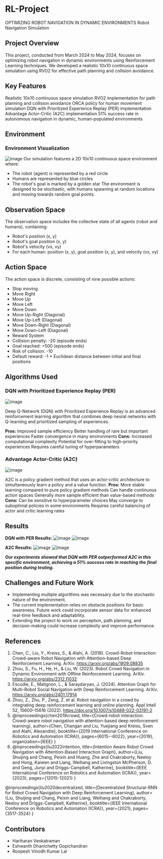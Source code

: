 # RL-Project
OPTIMIZING ROBOT NAVIGATION IN DYNAMIC ENVIRONMENTS
Robot Navigation Simulation
## Project Overview
This project, conducted from March 2024 to May 2024, focuses on optimizing robot navigation in dynamic environments using Reinforcement Learning techniques. We developed a realistic 10x10 continuous space simulation using RVO2 for effective path planning and collision avoidance.
## Key Features
Realistic 10x10 continuous space simulation
RVO2 implementation for path planning and collision avoidance
ORCA policy for human movement simulation
DQN with Prioritized Experience Replay (PER) implementation
Advantage Actor-Critic (A2C) implementation
51% success rate in autonomous navigation in dynamic, human-populated environments
## Environment
### Environment Visualization
![image](https://github.com/user-attachments/assets/07d3c6ff-80dd-44a3-95ed-feb9440fd2a9)
Our simulation features a 2D 10x10 continuous space environment where:
* The robot (agent) is represented by a red circle
* Humans are represented by blue circles
* The robot's goal is marked by a golden star
The environment is designed to be stochastic, with humans spawning at random locations and moving towards random goal points.
## Observation Space
The observation space includes the collective state of all agents (robot and humans), containing:
- Robot's position (x, y)
- Robot's goal position (x, y)
- Robot's velocity (vx, vy)
- For each human: position (x, y), goal position (x, y), and velocity (vx, vy)
## Action Space
The action space is discrete, consisting of nine possible actions:
- Stop moving
- Move Right
- Move Up
- Move Left
- Move Down
- Move Up-Right (Diagonal)
- Move Up-Left (Diagonal)
- Move Down-Right (Diagonal)
- Move Down-Left (Diagonal)
- Reward System
- Collision penalty: -20 (episode ends)
- Goal reached: +500 (episode ends)
- Risk of collision: -10
- Default reward: -1 * Euclidean distance between initial and final positions
## Algorithms Used
### DQN with Prioritized Experience Replay (PER)
![image](https://github.com/user-attachments/assets/ec1e2c87-486e-4c34-9a91-10bf743560ba)

Deep Q-Network (DQN) with Prioritized Experience Replay is an advanced reinforcement learning algorithm that combines deep neural networks with Q-learning and prioritized sampling of experiences.

**Pros:**
Improved sample efficiency
Better handling of rare but important experiences
Faster convergence in many environments
**Cons:**
Increased computational complexity
Potential for over-fitting to high-priority experiences
Requires careful tuning of hyperparameters

### Advantage Actor-Critic (A2C)
![image](https://github.com/user-attachments/assets/5c00110c-1936-4003-8256-30c5ac524c88)

A2C is a policy gradient method that uses an actor-critic architecture to simultaneously learn a policy and a value function.
**Pros:**
More stable learning compared to pure policy gradient methods
Can handle continuous action spaces
Generally more sample efficient than value-based methods
**Cons:**
Can be sensitive to hyperparameter choices
May converge to suboptimal policies in some environments
Requires careful balancing of actor and critic learning rates

## Results
**DQN with PER Results:**
![image](https://github.com/user-attachments/assets/7def95a7-b5f2-414b-95b2-f5bd037bd21e)
![image](https://github.com/user-attachments/assets/f9cea5a9-8a2e-4ea5-8e4f-e1fd77e11752)

**A2C Results:**
![image](https://github.com/user-attachments/assets/39ef184b-2854-400a-9097-90e71c3d0b18)
![image](https://github.com/user-attachments/assets/1885b39f-288a-481c-ab1e-c24e7f6bb79f)


***Our experiments showed that DQN with PER outperformed A2C in this specific environment, achieving a 51% success rate in reaching the final position during testing.***

## Challenges and Future Work
- Implementing multiple algorithms was necessary due to the stochastic nature of the environment.
- The current implementation relies on obstacle positions for basic awareness. Future work could incorporate sensor data for enhanced real-time feedback and adaptability.
- Extending the project to work on perception, path planning, and decision-making could increase complexity and improve performance.

## References
1. Chen, C., Liu, Y., Kreiss, S., & Alahi, A. (2018). Crowd-Robot Interaction: Crowd-aware Robot Navigation with Attention-based Deep Reinforcement Learning. ArXiv. https://arxiv.org/abs/1809.08835
2. Zhou, S., Fu, H., He, H., & Liu, W. (2023). Robot Crowd Navigation in Dynamic Environment with Offline Reinforcement Learning. ArXiv. https://arxiv.org/abs/2312.11032
3. Escudie, E., Matignon, L., & Saraydaryan, J. (2024). Attention Graph for Multi-Robot Social Navigation with Deep Reinforcement Learning. ArXiv. https://arxiv.org/abs/2401.17914
4. Zhou, Z., Zhu, P., Zeng, Z. et al. Robot navigation in a crowd by integrating deep reinforcement learning and online planning. Appl Intell 52, 15600–15616 (2022). https://doi.org/10.1007/s10489-022-03191-2
5. @inproceedings{chen2019crowd,
  title={Crowd-robot interaction: Crowd-aware robot navigation with attention-based deep reinforcement learning},
  author={Chen, Changan and Liu, Yuejiang and Kreiss, Sven and Alahi, Alexandre},
  booktitle={2019 International Conference on Robotics and Automation (ICRA)},
  pages={6015--6022},
  year={2019},
  organization={IEEE}
}
6. @inproceedings{liu2022intention,
  title={Intention Aware Robot Crowd Navigation with Attention-Based Interaction Graph},
  author={Liu, Shuijing and Chang, Peixin and Huang, Zhe and Chakraborty, Neeloy and Hong, Kaiwen and Liang, Weihang and Livingston McPherson, D. and Geng, Junyi and Driggs-Campbell, Katherine},
  booktitle={IEEE International Conference on Robotics and Automation (ICRA)},
  year={2023},
  pages={12015-12021}
}

@inproceedings{liu2020decentralized,
  title={Decentralized Structural-RNN for Robot Crowd Navigation with Deep Reinforcement Learning},
  author={Liu, Shuijing and Chang, Peixin and Liang, Weihang and Chakraborty, Neeloy and Driggs-Campbell, Katherine},
  booktitle={IEEE International Conference on Robotics and Automation (ICRA)},
  year={2021},
  pages={3517-3524}
}

## Contributors
* Hariharan Venkatraman
* Eshwanth Dhanichetty Gopichandran
* Roopesh Vinodh Kumar Lal

